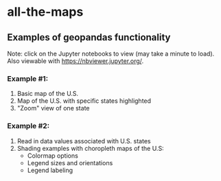 # all-the-maps

## Examples of geopandas functionality

Note: click on the Jupyter notebooks to view (may take a minute to load). Also viewable with https://nbviewer.jupyter.org/.

### Example #1:
1. Basic map of the U.S.
2. Map of the U.S. with specific states highlighted
3. "Zoom" view of one state

### Example #2:
1. Read in data values associated with U.S. states
2. Shading examples with choropleth maps of the U.S:
    - Colormap options
    - Legend sizes and orientations
    - Legend labeling
